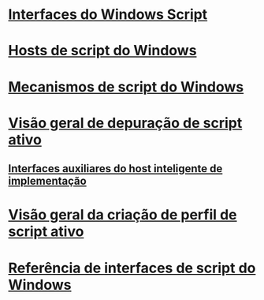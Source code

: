 # [Interfaces do Windows Script](windows-script-interfaces.md)
# [Hosts de script do Windows](windows-script-hosts.md)
# [Mecanismos de script do Windows](windows-script-engines.md)
# [Visão geral de depuração de script ativo](active-script-debugging-overview.md)
## [Interfaces auxiliares do host inteligente de implementação](implementing-smart-host-helper-interfaces.md)
# [Visão geral da criação de perfil de script ativo](active-script-profiling-overview.md)
# [Referência de interfaces de script do Windows](reference/TOC.md)

